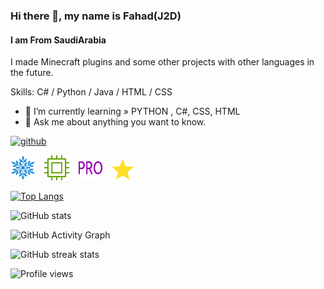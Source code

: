 ### Hi there 👋, my name is Fahad(J2D)
#### I am From SaudiArabia

I made Minecraft plugins and some other projects with other languages in the future.

Skills: C# / Python / Java / HTML / CSS

- 🌱 I’m currently learning » PYTHON , C#, CSS, HTML 
- 💬 Ask me about anything you want to know. 


[<img src='https://cdn.jsdelivr.net/npm/simple-icons@3.0.1/icons/github.svg' alt='github' height='40'>](https://github.com/TheRealJ2D)  

<a href='https://archiveprogram.github.com/'><img src='https://raw.githubusercontent.com/acervenky/animated-github-badges/master/assets/acbadge.gif' width='40' height='40'></a> <a href='https://docs.github.com/en/developers'><img src='https://raw.githubusercontent.com/acervenky/animated-github-badges/master/assets/devbadge.gif' width='40' height='40'></a> <a href='https://github.com/pricing'><img src='https://raw.githubusercontent.com/acervenky/animated-github-badges/master/assets/pro.gif' width='40' height='40'></a> <a href='https://stars.github.com/'><img src='https://raw.githubusercontent.com/acervenky/animated-github-badges/master/assets/starbadge.gif' width='35' height='35'></a> 

[![Top Langs](https://github-readme-stats.vercel.app/api/top-langs/?username=TheRealJ2D)](https://github.com/anuraghazra/github-readme-stats)

![GitHub stats](https://github-readme-stats.vercel.app/api?username=TheRealJ2D&show_icons=true&count_private=true)  

![GitHub Activity Graph](https://activity-graph.herokuapp.com/graph?username=TheRealJ2D)  

![GitHub streak stats](https://github-readme-streak-stats.herokuapp.com/?user=TheRealJ2D)  

![Profile views](https://gpvc.arturio.dev/TheRealJ2D)  
